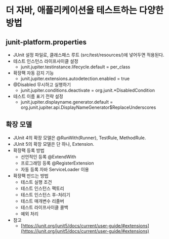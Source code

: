 # 더 자바, 애플리케이션을 테스트하는 다양한 방법

## junit-platform.properties

- JUnit 설정 파일로, 클래스패스 루트 (src/test/resources/)에 넣어두면 적용된다.
- 테스트 인스턴스 라이프사이클 설정
  - junit.jupiter.testinstance.lifecycle.default = per_class
- 확장팩 자동 감지 기능
  - junit.jupiter.extensions.autodetection.enabled = true
- @Disabled 무시하고 실행하기
  - junit.jupiter.conditions.deactivate = org.junit.*DisabledCondition
- 테스트 이름 표기 전략 설정
  - junit.jupiter.displayname.generator.default = org.junit.jupiter.api.DisplayNameGenerator$ReplaceUnderscores

## 확장 모델

- JUnit 4의 확장 모델은 @RunWith(Runner), TestRule, MethodRule.
- JUnit 5의 확장 모델은 단 하나, Extension.
- 확장팩 등록 방법
  - 선언적인 등록 @ExtendWith
  - 프로그래밍 등록 @RegisterExtension
  - 자동 등록 자바 ServiceLoader 이용
- 확장팩 만드는 방법
  - 테스트 실행 조건
  - 테스트 인스턴스 팩토리
  - 테스트 인스턴스 후-처리기
  - 테스트 매개변수 리졸버
  - 테스트 라이프사이클 콜백
  - 예외 처리
- 참고
  - [https://junit.org/junit5/docs/current/user-guide/#extensions](https://junit.org/junit5/docs/current/user-guide/#extensions)
  